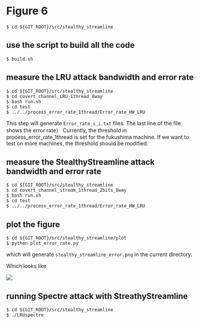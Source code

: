 # Figure 6


```
$ cd ${GIT_ROOT}/src/stealthy_streamline
```

## use the script to build all the code

```
$ build.sh
```

## measure the LRU attack bandwidth and error rate

```
$ cd ${GIT_ROOT}/src/stealthy_streamline
$ cd covert_channel_LRU_1thread_8way
$ bash run.sh
$ cd test
$ ../../process_error_rate_1thread/Error_rate_HW_LRU
```

This step will generate ```Error_rate_s_i.txt``` files. The last line of the file shows the error rate）
Currently, the threshold in process_error_rate_1thread is set for the fukushima machine. If we want to test on more machines, the threshold should be modified.


## measure the StealthyStreamline attack bandwidth and error rate

```
$ cd ${GIT_ROOT}/src/stealthy_streamline
$ cd covert_channel_stream_1thread_2bits_8way
$ bash run.sh
$ cd test
$ ../../process_error_rate_1thread/Error_rate_HW_LRU 
```

## plot the figure

```
$ cd ${GIT_ROOT}/src/stealthy_streamline/plot
$ python plot_error_rate.py
```
which will generate ```stealthy_streamline_error.png``` in the current directory. 

Which looks like

![](../../fig/stealhy_streamline_error.png)

## running Spectre attack with StreathyStreamline

```
$ cd ${GIT_ROOT}/src/stealthy_streamline
$ ./LRUspectre 
```
